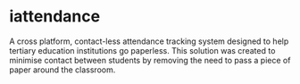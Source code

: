 # iattendance

A cross platform, contact-less attendance tracking system designed to help tertiary education institutions go paperless.
This solution was created to minimise contact between students by removing the need to pass a piece of paper around
the classroom.